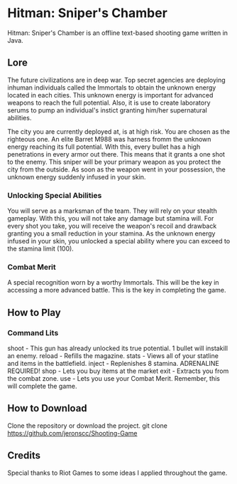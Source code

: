 # Hitman: Sniper's Chamber

Hitman: Sniper's Chamber is an offline text-based shooting game written in Java.

## Lore

The future civilizations are in deep war. Top secret agencies are deploying inhuman individuals
called the Immortals to obtain the unknown energy located in each cities. This unknown energy is
important for advanced weapons to reach the full potential. Also, it is use to create laboratory
serums to pump an individual's instict granting him/her supernatural abilities.

The city you are currently deployed at, is at high risk. You are chosen as the righteous one. An
elite Barret M988 was harness fromm the unknown energy reaching its full potential. With this, 
every bullet has a high penetrations in every armor out there. This means that it grants a one
shot to the enemy. This sniper will be your primary weapon as you protect the city from the outside.
As soon as the weapon went in your possession, the unknown energy suddenly infused in your skin. 

### Unlocking Special Abilities

You will serve as a marksman of the team. They will rely on your stealth gameplay. With this, you
will not take any damage but stamina will. For every shot you take, you will receive the weapon's 
recoil and drawback granting you a small reduction in your stamina. As the unknown energy infused
in your skin, you unlocked a special ability where you can exceed to the stamina limit (100). 

### Combat Merit

A special recognition worn by a worthy Immortals. This will be the key in accessing a more advanced
battle. This is the key in completing the game.

## How to Play

### Command Lits

shoot - This gun has already unlocked its true potential. 1 bullet will instakill an enemy.
reload - Refills the magazine.
stats - Views all of your statline and items in the battlefield.
inject - Replenishes 8 stamina. ADRENALINE REQUIRED!
shop - Lets you buy items at the market
exit - Extracts you from the combat zone.
use - Lets you use your Combat Merit. Remember, this will complete the game.

## How to Download

Clone the repository or download the project.
git clone https://github.com/jeronscc/Shooting-Game

## Credits

Special thanks to Riot Games to some ideas I applied throughout the game.

